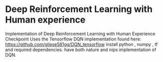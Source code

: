 # Deep Reinforcement Learning with Human experience

Implementation of Deep Reinforcement Learning with Human  Experience Checkpoint
Uses the Tensorflow DQN implementation found here: https://github.com/gliese581gg/DQN_tensorflow
install python , numpy , tf and required dependencies.
have both nature and nips implementation of DQN.
